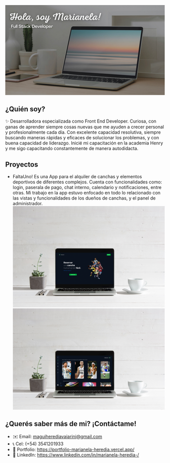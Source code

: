 ![image](image.png)

## ¿Quién soy? 
✨ Desarrolladora especializada como Front End Developer. Curiosa, con ganas de aprender siempre cosas nuevas que me ayuden a crecer personal y profesionalmente cada día.
Con excelente capacidad resolutiva, siempre buscando maneras rápidas y eficaces de solucionar los problemas, y con buena capacidad de liderazgo.
Inicié mi capacitación en la academia Henry y me sigo capacitando constantemente de manera autodidacta.

## Proyectos
* FaltaUno! Es una App para el alquiler de canchas y elementos deportivos de diferentes complejos. Cuenta con funcionalidades como: login, paserala de pago, chat interno, calendario y notificaciones, entre otras. Mi trabajo en la app estuvo enfocado en todo lo relacionado con las vistas y funcionalidades de los dueños de canchas, y el panel de administrador.
![imageFaltaUno](imageFaltaUno.jpeg) ![image1](image1.jpeg)

## ¿Querés saber más de mi? ¡Contáctame!
* ✉️ Email: maguiherediavaiarini@gmail.com
* 📞 Cel: (+54) 3541201933
* 👤 Portfolio: https://portfolio-marianela-heredia.vercel.app/
* 💬 LinkedIn: https://www.linkedin.com/in/marianela-heredia-/


